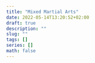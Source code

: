 ```yaml
---
title: "Mixed Martial Arts"
date: 2022-05-14T13:20:52+02:00
draft: true
description: ""
slug: ""
tags: []
series: []
math: false
---
```


<!--more-->
